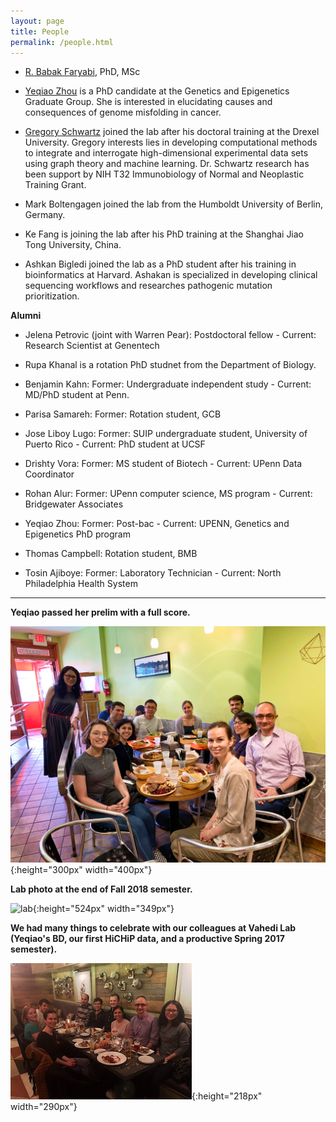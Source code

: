 ```yaml
---
layout: page
title: People
permalink: /people.html
---
```


* [R. Babak Faryabi](PBabak.html), PhD, MSc

* [Yeqiao Zhou](https://twitter.com/YeqiaoZhou) is a PhD candidate at the Genetics and Epigenetics Graduate Group. She is interested in elucidating causes and consequences of genome misfolding in cancer. 

* [Gregory Schwartz](https://github.com/GregorySchwartz) joined the lab after his doctoral training at the Drexel University. Gregory interests lies in developing computational methods to integrate and interrogate high-dimensional experimental data sets using graph theory and machine learning. Dr. Schwartz research has been support by NIH T32 Immunobiology of Normal and Neoplastic Training Grant. 

* Mark Boltengagen joined the lab from the Humboldt University of Berlin, Germany.

* Ke Fang is joining the lab after his PhD training at the Shanghai Jiao Tong University, China.

* Ashkan Bigledi joined the lab as a PhD student after his training in bioinformatics at Harvard. Ashakan is specialized in developing clinical sequencing workflows and researches pathogenic mutation prioritization.

**Alumni**

* Jelena Petrovic (joint with Warren Pear): Postdoctoral fellow - Current: Research Scientist at Genentech 

* Rupa Khanal is a rotation PhD studnet from the Department of Biology.

* Benjamin Kahn: Former: Undergraduate independent study - Current: MD/PhD student at Penn.

* Parisa Samareh: Former: Rotation student, GCB

* Jose Liboy Lugo: Former: SUIP undergraduate student, University of Puerto Rico - Current: PhD student at UCSF

* Drishty Vora: Former: MS student of Biotech - Current: UPenn Data Coordinator

* Rohan Alur: Former: UPenn computer science, MS program - Current: Bridgewater Associates

* Yeqiao Zhou: Former: Post-bac - Current: UPENN, Genetics and Epigenetics PhD program

* Thomas Campbell: Rotation student, BMB

* Tosin Ajiboye: Former: Laboratory Technician - Current: North Philadelphia Health System


----


**Yeqiao passed her prelim with a full score.**

![lab](assets/yeqiao_pre.JPG){:height="300px" width="400px"} 

**Lab photo at the end of Fall 2018 semester.**

![lab](assets/DSC03507.JPG){:height="524px" width="349px"} 

**We had many things to celebrate with our colleagues at Vahedi Lab (Yeqiao's BD, our first HiCHiP data, and a productive Spring 2017 semester).**

![lab](assets/dinner.jpg){:height="218px" width="290px"} 
